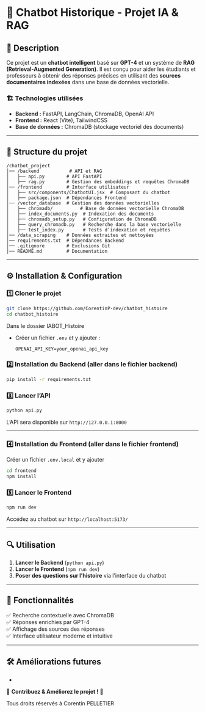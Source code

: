 # 📌 Chatbot Historique - Projet IA & RAG

## 🚀 Description

Ce projet est un **chatbot intelligent** basé sur **GPT-4** et un système de **RAG (Retrieval-Augmented Generation)**. Il est conçu pour aider les étudiants et professeurs à obtenir des réponses précises en utilisant des **sources documentaires indexées** dans une base de données vectorielle.

### 🏗 **Technologies utilisées**

- **Backend :** FastAPI, LangChain, ChromaDB, OpenAI API
- **Frontend :** React (Vite), TailwindCSS
- **Base de données :** ChromaDB (stockage vectoriel des documents)

---

## 📂 Structure du projet

```
/chatbot_project
│── /backend           # API et RAG
│   ├── api.py        # API FastAPI
│   ├── rag.py        # Gestion des embeddings et requêtes ChromaDB
│── /frontend         # Interface utilisateur
│   ├── src/components/ChatbotUI.jsx  # Composant du chatbot
│   ├── package.json  # Dépendances Frontend
│── /vector_database  # Gestion des données vectorielles
│   ├── chromadb/          # Base de données vectorielle ChromaDB
│   ├── index_documents.py  # Indexation des documents
│   ├── chromadb_setup.py   # Configuration de ChromaDB
│   ├── query_chromadb.py   # Recherche dans la base vectorielle
│   ├── test_index.py       # Tests d’indexation et requêtes
│── /data_scraping    # Données extraites et nettoyées
│── requirements.txt  # Dépendances Backend
│── .gitignore        # Exclusions Git
│── README.md         # Documentation
```

---

## ⚙️ Installation & Configuration

### **1️⃣ Cloner le projet**

```bash
git clone https://github.com/CorentinP-dev/chatbot_histoire
cd chatbot_histoire
```
Dans le dossier IABOT_Histoire
- Créer un fichier `.env` et y ajouter :
  ```
  OPENAI_API_KEY=your_openai_api_key
  ```


### **2️⃣ Installation du Backend (aller dans le fichier backend)**

```bash
pip install -r requirements.txt
```

### **3️⃣ Lancer l’API**

```bash
python api.py
```

L’API sera disponible sur `http://127.0.0.1:8000`

---

### **4️⃣ Installation du Frontend (aller dans le fichier frontend)**

Créer un fichier `.env.local` et y ajouter

```bash
cd frontend
npm install
```

### **5️⃣ Lancer le Frontend**

```bash
npm run dev
```

Accédez au chatbot sur `http://localhost:5173/`

---

## 🔍 Utilisation

1. **Lancer le Backend** (`python api.py`)
2. **Lancer le Frontend** (`npm run dev`)
3. **Poser des questions sur l’histoire** via l’interface du chatbot

---

## 📌 Fonctionnalités

✅ Recherche contextuelle avec ChromaDB\
✅ Réponses enrichies par GPT-4\
✅ Affichage des sources des réponses\
✅ Interface utilisateur moderne et intuitive

---

## 🛠 Améliorations futures

-

🚀 **Contribuez & Améliorez le projet !** 🎯

Tous droits réservés à Corentin PELLETIER

